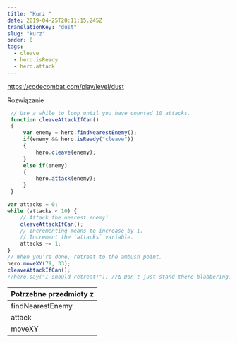 ```yaml
---
title: "Kurz "
date: 2019-04-25T20:11:15.245Z
translationKey: "dust"
slug: "kurz"
order: 0
tags:
  - cleave
  - hero.isReady
  - hero.attack
---
```



https://codecombat.com/play/level/dust

Rozwiązanie

```javascript
 // Use a while to loop until you have counted 10 attacks.
 function cleaveAttackIfCan()
 {
     var enemy = hero.findNearestEnemy();
     if(enemy && hero.isReady("cleave"))
     {
         hero.cleave(enemy);
     }
     else if(enemy)
     {
         hero.attack(enemy);
     }
 }

var attacks = 0;
while (attacks < 10) {
    // Attack the nearest enemy!
    cleaveAttackIfCan();    
    // Incrementing means to increase by 1.
    // Increment the `attacks` variable.
    attacks += 1;
}
// When you're done, retreat to the ambush point.
hero.moveXY(79, 33);
cleaveAttackIfCan(); 
//hero.say("I should retreat!"); //∆ Don't just stand there blabbering!

```

Potrzebne przedmioty z |
--- |
findNearestEnemy |
attack |
moveXY |


